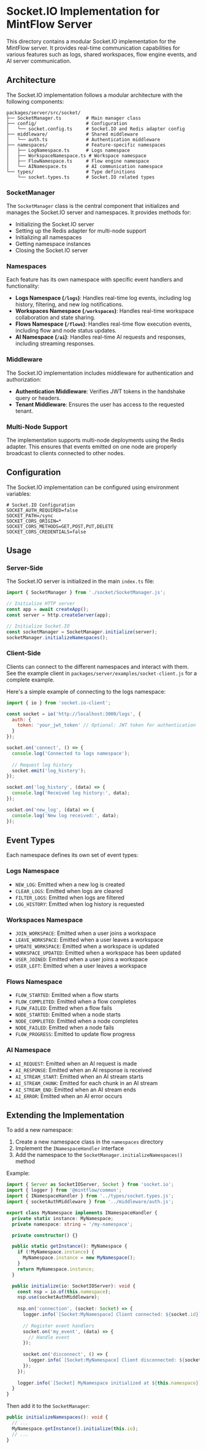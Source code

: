# Socket.IO Implementation for MintFlow Server

This directory contains a modular Socket.IO implementation for the MintFlow server. It provides real-time communication capabilities for various features such as logs, shared workspaces, flow engine events, and AI server communication.

## Architecture

The Socket.IO implementation follows a modular architecture with the following components:

```
packages/server/src/socket/
├── SocketManager.ts         # Main manager class
├── config/                  # Configuration
│   └── socket.config.ts     # Socket.IO and Redis adapter config
├── middleware/              # Shared middleware
│   └── auth.ts              # Authentication middleware
├── namespaces/              # Feature-specific namespaces
│   ├── LogNamespace.ts      # Logs namespace
│   ├── WorkspaceNamespace.ts # Workspace namespace
│   ├── FlowNamespace.ts     # Flow engine namespace
│   └── AINamespace.ts       # AI communication namespace
└── types/                   # Type definitions
    └── socket.types.ts      # Socket.IO related types
```

### SocketManager

The `SocketManager` class is the central component that initializes and manages the Socket.IO server and namespaces. It provides methods for:

- Initializing the Socket.IO server
- Setting up the Redis adapter for multi-node support
- Initializing all namespaces
- Getting namespace instances
- Closing the Socket.IO server

### Namespaces

Each feature has its own namespace with specific event handlers and functionality:

- **Logs Namespace (`/logs`)**: Handles real-time log events, including log history, filtering, and new log notifications.
- **Workspaces Namespace (`/workspaces`)**: Handles real-time workspace collaboration and state sharing.
- **Flows Namespace (`/flows`)**: Handles real-time flow execution events, including flow and node status updates.
- **AI Namespace (`/ai`)**: Handles real-time AI requests and responses, including streaming responses.

### Middleware

The Socket.IO implementation includes middleware for authentication and authorization:

- **Authentication Middleware**: Verifies JWT tokens in the handshake query or headers.
- **Tenant Middleware**: Ensures the user has access to the requested tenant.

### Multi-Node Support

The implementation supports multi-node deployments using the Redis adapter. This ensures that events emitted on one node are properly broadcast to clients connected to other nodes.

## Configuration

The Socket.IO implementation can be configured using environment variables:

```
# Socket.IO Configuration
SOCKET_AUTH_REQUIRED=false
SOCKET_PATH=/sync
SOCKET_CORS_ORIGIN=*
SOCKET_CORS_METHODS=GET,POST,PUT,DELETE
SOCKET_CORS_CREDENTIALS=false
```

## Usage

### Server-Side

The Socket.IO server is initialized in the main `index.ts` file:

```typescript
import { SocketManager } from './socket/SocketManager.js';

// Initialize HTTP server
const app = await createApp();
const server = http.createServer(app);

// Initialize Socket.IO
const socketManager = SocketManager.initialize(server);
socketManager.initializeNamespaces();
```

### Client-Side

Clients can connect to the different namespaces and interact with them. See the example client in `packages/server/examples/socket-client.js` for a complete example.

Here's a simple example of connecting to the logs namespace:

```javascript
import { io } from 'socket.io-client';

const socket = io('http://localhost:3000/logs', {
  auth: {
    token: 'your_jwt_token' // Optional: JWT token for authentication
  }
});

socket.on('connect', () => {
  console.log('Connected to logs namespace');
  
  // Request log history
  socket.emit('log_history');
});

socket.on('log_history', (data) => {
  console.log('Received log history:', data);
});

socket.on('new_log', (data) => {
  console.log('New log received:', data);
});
```

## Event Types

Each namespace defines its own set of event types:

### Logs Namespace

- `NEW_LOG`: Emitted when a new log is created
- `CLEAR_LOGS`: Emitted when logs are cleared
- `FILTER_LOGS`: Emitted when logs are filtered
- `LOG_HISTORY`: Emitted when log history is requested

### Workspaces Namespace

- `JOIN_WORKSPACE`: Emitted when a user joins a workspace
- `LEAVE_WORKSPACE`: Emitted when a user leaves a workspace
- `UPDATE_WORKSPACE`: Emitted when a workspace is updated
- `WORKSPACE_UPDATED`: Emitted when a workspace has been updated
- `USER_JOINED`: Emitted when a user joins a workspace
- `USER_LEFT`: Emitted when a user leaves a workspace

### Flows Namespace

- `FLOW_STARTED`: Emitted when a flow starts
- `FLOW_COMPLETED`: Emitted when a flow completes
- `FLOW_FAILED`: Emitted when a flow fails
- `NODE_STARTED`: Emitted when a node starts
- `NODE_COMPLETED`: Emitted when a node completes
- `NODE_FAILED`: Emitted when a node fails
- `FLOW_PROGRESS`: Emitted to update flow progress

### AI Namespace

- `AI_REQUEST`: Emitted when an AI request is made
- `AI_RESPONSE`: Emitted when an AI response is received
- `AI_STREAM_START`: Emitted when an AI stream starts
- `AI_STREAM_CHUNK`: Emitted for each chunk in an AI stream
- `AI_STREAM_END`: Emitted when an AI stream ends
- `AI_ERROR`: Emitted when an AI error occurs

## Extending the Implementation

To add a new namespace:

1. Create a new namespace class in the `namespaces` directory
2. Implement the `INamespaceHandler` interface
3. Add the namespace to the `SocketManager.initializeNamespaces()` method

Example:

```typescript
import { Server as SocketIOServer, Socket } from 'socket.io';
import { logger } from '@mintflow/common';
import { INamespaceHandler } from '../types/socket.types.js';
import { socketAuthMiddleware } from '../middleware/auth.js';

export class MyNamespace implements INamespaceHandler {
  private static instance: MyNamespace;
  private namespace: string = '/my-namespace';

  private constructor() {}

  public static getInstance(): MyNamespace {
    if (!MyNamespace.instance) {
      MyNamespace.instance = new MyNamespace();
    }
    return MyNamespace.instance;
  }

  public initialize(io: SocketIOServer): void {
    const nsp = io.of(this.namespace);
    nsp.use(socketAuthMiddleware);
    
    nsp.on('connection', (socket: Socket) => {
      logger.info(`[Socket:MyNamespace] Client connected: ${socket.id}`);
      
      // Register event handlers
      socket.on('my_event', (data) => {
        // Handle event
      });
      
      socket.on('disconnect', () => {
        logger.info(`[Socket:MyNamespace] Client disconnected: ${socket.id}`);
      });
    });
    
    logger.info(`[Socket] MyNamespace initialized at ${this.namespace}`);
  }
}
```

Then add it to the `SocketManager`:

```typescript
public initializeNamespaces(): void {
  // ...
  MyNamespace.getInstance().initialize(this.io);
  // ...
}
